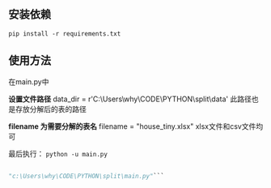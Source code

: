 ## 安装依赖

```pip install -r requirements.txt```

## 使用方法
在main.py中

**设置文件路径**
data_dir = r'C:\Users\why\CODE\PYTHON\split\data'
此路径也是存放分解后的表的路径

**filename 为需要分解的表名**
filename = "house_tiny.xlsx" xlsx文件和csv文件均可

最后执行：
```python -u main.py```
```python -u 

"c:\Users\why\CODE\PYTHON\split\main.py"```